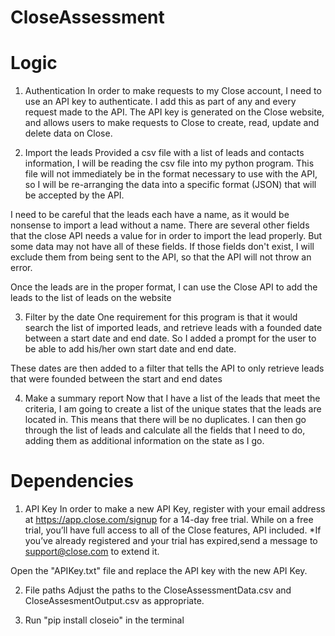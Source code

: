 # CloseAssessment

# Logic

1. Authentication
In order to make requests to my Close account, I need to use an API key to authenticate. I add this as part of any and every request made to the API. The API key is generated on the Close website, and allows users to make requests to Close to create, read, update and delete data on Close.

2. Import the leads
Provided a csv file with a list of leads and contacts information, I will be reading the csv file into my python program. This file will not immediately be in the format necessary to use with the API, so I will be re-arranging the data into a specific format (JSON) that will be accepted by the API.

I need to be careful that the leads each have a name, as it would be nonsense to import a lead without a name. There are several other fields that the close API needs a value for in order to import the lead properly. But some data may not have all of these fields. If those fields don't exist, I will exclude them from being sent to the API, so that the API will not throw an error.

Once the leads are in the proper format, I can use the Close API to add the leads to the list of leads on the website

3. Filter by the date
One requirement for this program is that it would search the list of imported leads, and retrieve leads with a founded date between a start date and end date. So I added a prompt for the user to be able to add his/her own start date and end date.

These dates are then added to a filter that tells the API to only retrieve leads that were founded between the start and end dates

4. Make a summary report
Now that I have a list of the leads that meet the criteria, I am going to create a list of the unique states that the leads are located in. This means that there will be no duplicates. I can then go through the list of leads and calculate all the fields that I need to do, adding them as additional information on the state as I go.

# Dependencies

1. API Key
In order to make a new API Key, register with your email address at https://app.close.com/signup for a 14-day free trial. While
on a free trial, you’ll have full access to all of the Close features, API included.
*If you’ve already registered and your trial has expired,send a message to support@close.com to
extend it.

Open the "APIKey.txt" file and replace the API key with the new API Key.

2. File paths
Adjust the paths to the CloseAssessmentData.csv and CloseAssesmentOutput.csv as appropriate.

3. Run "pip install closeio" in the terminal
